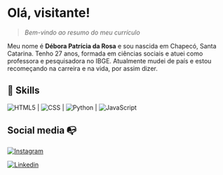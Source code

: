 # **Olá, visitante!** 

> *Bem-vindo ao resumo do meu currículo*

Meu nome é **Débora Patrícia da Rosa** e sou nascida em Chapecó, Santa Catarina. Tenho 27 anos, formada em ciências sociais e atuei como professora e pesquisadora no IBGE. Atualmente mudei de país e estou recomeçando na carreira e na vida, por assim dizer. 

## 🚀 Skills

![HTML5](https://img.shields.io/badge/HTML5-E34F26?style=for-the-badge&logo=html5&logoColor=white) | ![CSS](https://img.shields.io/badge/CSS-239120?&style=for-the-badge&logo=css3&logoColor=white) | ![Python](https://img.shields.io/badge/Python-3776AB?style=for-the-badge&logo=python&logoColor=white) | ![JavaScript](https://img.shields.io/badge/JavaScript-F7DF1E?style=for-the-badge&logo=javascript&logoColor=black)

## Social media :mailbox_with_no_mail:

[![Instagram](https://img.shields.io/badge/Instagram-E4405F?style=for-the-badge&logo=instagram&logoColor=white)](https://www.instagram.com/deborah.darosa)

[![Linkedin](https://img.shields.io/badge/LinkedIn-0077B5?style=for-the-badge&logo=linkedin&logoColor=white)](https://www.linkedin.com/in/debora-patricia-da-rosa/)
